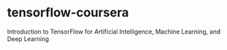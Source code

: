 # tensorflow-coursera
Introduction to TensorFlow for Artificial Intelligence, Machine Learning, and Deep Learning
